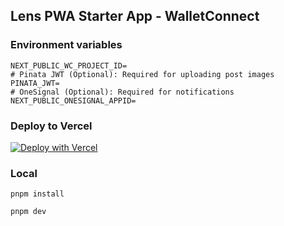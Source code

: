 ## Lens PWA Starter App - WalletConnect

### Environment variables

```
NEXT_PUBLIC_WC_PROJECT_ID=
# Pinata JWT (Optional): Required for uploading post images
PINATA_JWT=
# OneSignal (Optional): Required for notifications
NEXT_PUBLIC_ONESIGNAL_APPID=
```

### Deploy to Vercel

[![Deploy with Vercel](https://vercel.com/button)](https://vercel.com/new/clone?repository-url=https%3A%2F%2Fgithub.com%2Fbartomolina%2Flens-pwa-wc&env=NEXT_PUBLIC_WC_PROJECT_ID)

### Local

`pnpm install`

`pnpm dev`

